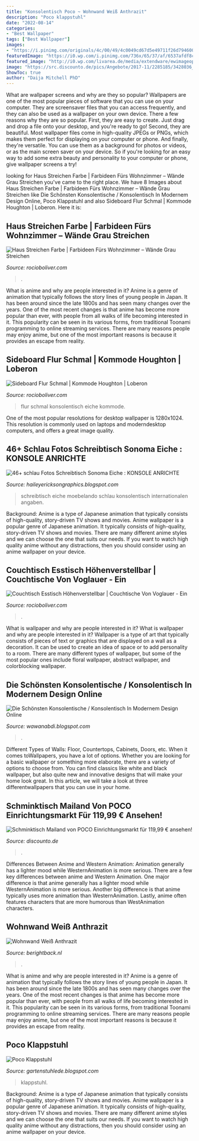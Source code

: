 ```yaml
---
title: "Konsolentisch Poco ~ Wohnwand Weiß Anthrazit"
description: "Poco klappstuhl"
date: "2022-08-14"
categories:
- "Best Wallpaper"
tags: ["Best Wallpaper"]
images:
- "https://i.pinimg.com/originals/4c/00/49/4c0049cd67d5e49711f26d794600aaff.jpg"
featuredImage: "https://i0.wp.com/i.pinimg.com/736x/65/37/af/6537afdf8c0a734b2d2fee83ff6ff280.jpg?strip=all"
featured_image: "http://i0.wp.com/livarea.de/media/extendware/ewimageopt/media/inline/99/6/ozzio-couchtisch-newood-holz-emo_-_kopie_1-16f.jpg?strip=all"
image: "https://src.discounto.de/pics/Angebote/2017-11/2285185/3428036_Schminktisch-Mailand_original.jpg"
ShowToc: true
author: "Daija Mitchell PhD"
---
```



What are wallpaper screens and why are they so popular?
Wallpapers are one of the most popular pieces of software that you can use on your computer. They are screensaver files that you can access frequently, and they can also be used as a wallpaper on your own device. There a few reasons why they are so popular. First, they are easy to create. Just drag and drop a file onto your desktop, and you're ready to go! Second, they are beautiful. Most wallpaper files come in high-quality JPEGs or PNGs, which makes them perfect for displaying on your computer or phone. And finally, they're versatile. You can use them as a background for photos or videos, or as the main screen saver on your device. So if you're looking for an easy way to add some extra beauty and personality to your computer or phone, give wallpaper screens a try!

	

		
looking for Haus Streichen Farbe | Farbideen Fürs Wohnzimmer – Wände Grau Streichen you've came to the right place. We have 8 Images about Haus Streichen Farbe | Farbideen Fürs Wohnzimmer – Wände Grau Streichen like Die Schönsten Konsolentische / Konsolentisch In Modernem Design Online, Poco Klappstuhl and also Sideboard Flur Schmal | Kommode Houghton | Loberon. Here it is:
		
    
## Haus Streichen Farbe | Farbideen Fürs Wohnzimmer – Wände Grau Streichen

<img loading=lazy src="https://i0.wp.com/i.pinimg.com/736x/65/37/af/6537afdf8c0a734b2d2fee83ff6ff280.jpg?strip=all" onerror="this.onerror=null;this.src='https://tse4.mm.bing.net/th?id=OIP.MGzdxxMm6EQ-Z_zKFXRIQQHaLG&amp;pid=15.1';" alt="Haus Streichen Farbe | Farbideen Fürs Wohnzimmer – Wände Grau Streichen">

_Source: rocioboliver.com_

>. 

	

What is anime and why are people interested in it?
Anime is a genre of animation that typically follows the story lines of young people in Japan. It has been around since the late 1800s and has seen many changes over the years. One of the most recent changes is that anime has become more popular than ever, with people from all walks of life becoming interested in it. This popularity can be seen in its various forms, from traditional Toonami programming to online streaming services. There are many reasons people may enjoy anime, but one of the most important reasons is because it provides an escape from reality.

    
## Sideboard Flur Schmal | Kommode Houghton | Loberon

<img loading=lazy src="http://i0.wp.com/stahlzart-moebel.de/wp-content/uploads/2019/09/konsolentisch-ablagetisch-flurtisch-schwarz-schmal-holz-konsole-modern-metall-mit-schublade-flur-diele-design-eiche-stahl-mystery-neu.jpg?strip=all" onerror="this.onerror=null;this.src='https://tse2.mm.bing.net/th?id=OIP.f7Xe0R0lwo9GaMqYMMY23wHaHa&amp;pid=15.1';" alt="Sideboard Flur Schmal | Kommode Houghton | Loberon">

_Source: rocioboliver.com_

>flur schmal konsolentisch eiche kommode. 

	

One of the most popular resolutions for desktop wallpaper is 1280x1024. This resolution is commonly used on laptops and moderndesktop computers, and offers a great image quality.

    
## 46+ Schlau Fotos Schreibtisch Sonoma Eiche : KONSOLE ANRICHTE

<img loading=lazy src="http://www.moebelando.de/bilder/produkte/gross/Moderner-Schreibtisch-Jac_b5.jpg" onerror="this.onerror=null;this.src='https://tse4.mm.bing.net/th?id=OIP.NCkkui6glfbLspZd65R7sAHaHa&amp;pid=15.1';" alt="46+ schlau Fotos Schreibtisch Sonoma Eiche : KONSOLE ANRICHTE">

_Source: haileyericksongraphics.blogspot.com_

>schreibtisch eiche moebelando schlau konsolentisch internationalen angaben. 

	

Background: Anime is a type of Japanese animation that typically consists of high-quality, story-driven TV shows and movies.
Anime wallpaper is a popular genre of Japanese animation. It typically consists of high-quality, story-driven TV shows and movies. There are many different anime styles and we can choose the one that suits our needs. If you want to watch high quality anime without any distractions, then you should consider using an anime wallpaper on your device.

    
## Couchtisch Esstisch Höhenverstellbar | Couchtische Von Voglauer - Ein

<img loading=lazy src="http://i0.wp.com/livarea.de/media/extendware/ewimageopt/media/inline/99/6/ozzio-couchtisch-newood-holz-emo_-_kopie_1-16f.jpg?strip=all" onerror="this.onerror=null;this.src='https://tse2.mm.bing.net/th?id=OIP.joOSxl3sohP7gwXnHS4YRQHaGL&amp;pid=15.1';" alt="Couchtisch Esstisch Höhenverstellbar | Couchtische Von Voglauer - Ein">

_Source: rocioboliver.com_

>. 

	

What is wallpaper and why are people interested in it?
What is wallpaper and why are people interested in it?
Wallpaper is a type of art that typically consists of pieces of text or graphics that are displayed on a wall as a decoration. It can be used to create an idea of space or to add personality to a room. There are many different types of wallpaper, but some of the most popular ones include floral wallpaper, abstract wallpaper, and colorblocking wallpaper.

    
## Die Schönsten Konsolentische / Konsolentisch In Modernem Design Online

<img loading=lazy src="https://lh6.googleusercontent.com/proxy/OrwGHGD0bMDCgbxG2BFWozqzjNor-VPpHOvYux_anE-xu9P2DHIlzuQaLNjsQXRmGt5APkCCt3MGz1aauoO67546I6EIqoTVr8XgOURpSCie0XkK6EL8lifwn1mSREHkdxIQZLKqb4bWxvhkNKc0I_mWkAYC=w1200-h630-p-k-no-nu" onerror="this.onerror=null;this.src='https://tse4.mm.bing.net/th?id=OIP.JmRjBbAqvGfRgSEM7yRy-QHaF1&amp;pid=15.1';" alt="Die Schönsten Konsolentische / Konsolentisch In Modernem Design Online">

_Source: wawanabdi.blogspot.com_

>. 

	

Different Types of Walls: Floor, Countertops, Cabinets, Doors, etc.
When it comes toWallpapers, you have a lot of options. Whether you are looking for a basic wallpaper or something more elaborate, there are a variety of options to choose from. You can find classics like white and black wallpaper, but also quite new and innovative designs that will make your home look great. In this article, we will take a look at three differentwallpapers that you can use in your home.

    
## Schminktisch Mailand Von POCO Einrichtungsmarkt Für 119,99 € Ansehen!

<img loading=lazy src="https://src.discounto.de/pics/Angebote/2017-11/2285185/3428036_Schminktisch-Mailand_original.jpg" onerror="this.onerror=null;this.src='https://tse1.mm.bing.net/th?id=OIP.fnOFGvv-ylfglXdqmkueMgHaEv&amp;pid=15.1';" alt="Schminktisch Mailand von POCO Einrichtungsmarkt für 119,99 € ansehen!">

_Source: discounto.de_

>. 

	

Differences Between Anime and Western Animation: Animation generally has a lighter mood while WesternAnimation is more serious.
There are a few key differences between anime and Western Animation. One major difference is that anime generally has a lighter mood while WesternAnimation is more serious. Another big difference is that anime typically uses more animation than WesternAnimation. Lastly, anime often features characters that are more humorous than WestAnimation characters.

    
## Wohnwand Weiß Anthrazit

<img loading=lazy src="https://i.pinimg.com/originals/4c/00/49/4c0049cd67d5e49711f26d794600aaff.jpg" onerror="this.onerror=null;this.src='https://tse2.mm.bing.net/th?id=OIP.JKOwp_nhmdug1BzsgI0wbAHaEk&amp;pid=15.1';" alt="Wohnwand Weiß Anthrazit">

_Source: berightback.nl_

>. 

	

What is anime and why are people interested in it?
Anime is a genre of animation that typically follows the story lines of young people in Japan. It has been around since the late 1800s and has seen many changes over the years. One of the most recent changes is that anime has become more popular than ever, with people from all walks of life becoming interested in it. This popularity can be seen in its various forms, from traditional Toonami programming to online streaming services. There are many reasons people may enjoy anime, but one of the most important reasons is because it provides an escape from reality.

    
## Poco Klappstuhl

<img loading=lazy src="https://rabatt-kompass.de/public/gimg/1/6/1/2/5/6/2/1612562-900-100000.jpg" onerror="this.onerror=null;this.src='https://tse1.mm.bing.net/th?id=OIP.CNcOhqNK7PxrhOBFLv_A-gHaId&amp;pid=15.1';" alt="Poco Klappstuhl">

_Source: gartenstuhlede.blogspot.com_

>klappstuhl. 

	

Background: Anime is a type of Japanese animation that typically consists of high-quality, story-driven TV shows and movies.
Anime wallpaper is a popular genre of Japanese animation. It typically consists of high-quality, story-driven TV shows and movies. There are many different anime styles and we can choose the one that suits our needs. If you want to watch high quality anime without any distractions, then you should consider using an anime wallpaper on your device.

